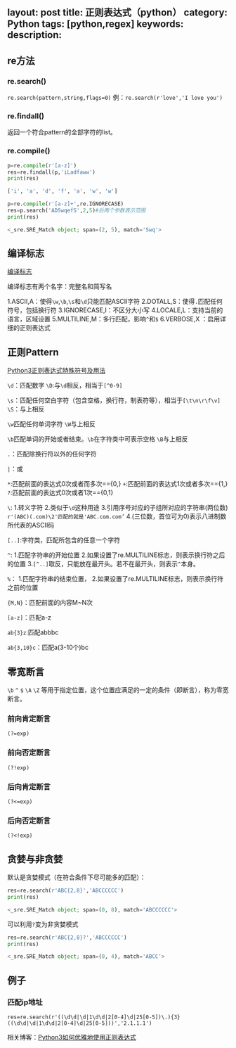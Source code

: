 layout: post
title: 正则表达式（python）
category: Python
tags: [python,regex]
keywords:
description:
---

## re方法
### re.search()
`re.search(pattern,string,flags=0)`
例：`re.search(r'love','I love you')`

### re.findall()

返回一个符合pattern的全部字符的list。

### re.compile()

```python
p=re.compile(r'[a-z]')
res=re.findall(p,'iLadfaww')
print(res)

['i', 'a', 'd', 'f', 'a', 'w', 'w']
```

```python
p=re.compile(r'[a-z]+',re.IGNORECASE)
res=p.search('ADSwqefS',2,5)#后两个参数表示范围
print(res)

<_sre.SRE_Match object; span=(2, 5), match='Swq'>
```

## 编译标志

[编译标志](http://bbs.fishc.com/forum.php?mod=viewthread&tid=57207&extra=page%3D1%26filter%3Dtypeid%26typeid%3D403)

编译标志有两个名字：完整名和简写名

1.ASCII,A：使得`\w`,`\b`,`\s`和`\d`只能匹配ASCII字符
2.DOTALL,S：使得`.`匹配任何符号，包括换行符
3.IGNORECASE,I：不区分大小写
4.LOCALE,L：支持当前的语言，区域设置
5.MULTILINE,M：多行匹配，影响`^`和`$`
6.VERBOSE,X ：启用详细的正则表达式

## 正则Pattern

[Python3正则表达式特殊符号及用法](http://bbs.fishc.com/forum.php?mod=viewthread&tid=57691&extra=page%3D1%26filter%3Dtypeid%26typeid%3D403)

`\d`：匹配数字
`\D`:与`\d`相反，相当于`[^0-9]`

`\s`：匹配任何空白字符（包含空格，换行符，制表符等），相当于`[\t\n\r\f\v]`
`\S`：与上相反

`\w`匹配任何单词字符
`\W`与上相反

`\b`匹配单词的开始或者结束。`\b`在字符类中可表示空格
`\B`与上相反

`.`：匹配除换行符以外的任何字符

`|`：或

`*`:匹配前面的表达式0次或者而多次=={0,}
`+`:匹配前面的表达式1次或者多次=={1,}
`?`:匹配前面的表达式0次或者1次=={0,1}

`\`:
1.转义字符
2.类似于`\d`这种用途
3.引用序号对应的子组所对应的字符串(两位数)
`r'(ABC)(.com)\2'匹配的就是'ABC.com.com’`
4.(三位数，首位可为0)表示八进制数所代表的ASCII码

`[..]`:字符类，匹配所包含的任意一个字符


`^`:
1.匹配字符串的开始位置
2.如果设置了re.MULTILINE标志，则表示换行符之后的位置
3.`[^..]`取反，只能放在最开头。若不在最开头，则表示`^`本身。

`%`：
1.匹配字符串的结束位置，
2.如果设置了re.MULTILINE标志，则表示换行符之前的位置

`{M,N}`：匹配前面的内容M~N次

`[a-z]`：匹配a-z


`ab{3}z`:匹配abbbc

`ab{3,10}c`：匹配a(3-10个)bc

## 零宽断言

`\b` `^` `$` `\A` `\Z` 等用于指定位置，这个位置应满足的一定的条件（即断言），称为零宽断言。

### 前向肯定断言
`(?=exp)`

### 前向否定断言
`(?!exp)`

### 后向肯定断言
`(?<=exp)`

### 后向否定断言
`(?<!exp)`

## 贪婪与非贪婪

默认是贪婪模式（在符合条件下尽可能多的匹配）：

```python
res=re.search(r'ABC{2,8}','ABCCCCCC')
print(res)

<_sre.SRE_Match object; span=(0, 8), match='ABCCCCCC'>
```

可以利用`?`变为非贪婪模式

```python
res=re.search(r'ABC{2,8}?','ABCCCCCC')
print(res)

<_sre.SRE_Match object; span=(0, 4), match='ABCC'>
```

## 例子

### 匹配ip地址

`res=re.search(r'((\d\d|\d|1\d\d|2[0-4]\d|25[0-5])\.){3}((\d\d|\d|1\d\d|2[0-4]\d|25[0-5]))','2.1.1.1')`


相关博客：[Python3如何优雅地使用正则表达式](http://bbs.fishc.com/thread-57073-1-1.html)

